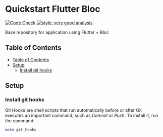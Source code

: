 # Quickstart Flutter Bloc

[![Code Check](https://github.com/profusion/quickstart-flutter-bloc/actions/workflows/code-check.yml/badge.svg)](https://github.com/profusion/quickstart-flutter-bloc/actions/workflows/code-check.yml)
[![style: very good analysis](https://img.shields.io/badge/style-very_good_analysis-B22C89.svg)](https://pub.dev/packages/very_good_analysis)

Base repository for application using Flutter + Bloc

## Table of Contents

- [Table of Contents](#table-of-contents)
- [Setup](#setup)
  - [Install git hooks](#install-git-hooks)

## Setup

### Install git hooks

Git Hooks are shell scripts that run automatically before or after Git executes an important command, such as *Commit* or *Push*. To install it, run the command:

```bash
make git_hooks
```
